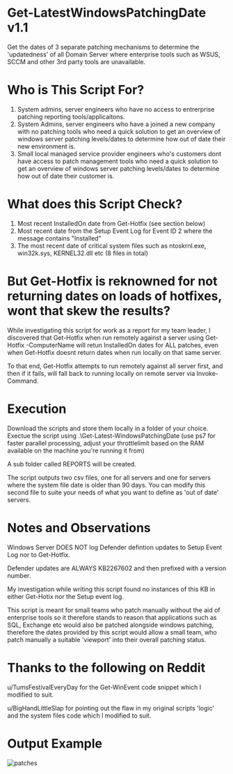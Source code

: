 # Get-LatestWindowsPatchingDate v1.1
Get the dates of 3 separate patching mechanisms to determine the 'updatedness' of all Domain Server where enterprise tools such as WSUS, SCCM and other 3rd party tools are unavailable.

# Who is This Script For?
1. System admins, server engineers who have no access to entrerprise patching reporting tools/applicaitons.
2. System Admins, server engineers who have a joined a new company with no patching tools who need a quick solution to get an overview of windows server patching levels/dates to determine how out of date their new environment is.
3. Small local managed service provider engineers who's customers dont have access to patch management tools who need a quick solution to get an overview of windows server patching levels/dates to determine how out of date their customer is.

# What does this Script Check?
1. Most recent InstalledOn date from Get-Hotfix (see section below)
2. Most recent date from the Setup Event Log for Event ID 2 where the message contains "Installed"
3. The most recent date of critical system files such as ntoskrnl.exe, win32k.sys, KERNEL32.dll etc (8 files in total)

# But Get-Hotfix is reknowned for not returning dates on loads of hotfixes, wont that skew the results?
While investigating this script for work as a report for my team leader, I discovered that Get-Hotfix when run remotely against a server using Get-Hotfix -ComputerName <remote server> will retun InstalledOn dates for ALL patches, even when Get-Hotfix doesnt return dates when run locally on that same server.

To that end, Get-Hotfix attempts to run remotely against all server first, and then if it fails, will fall back to running locally on remote server via Invoke-Command.
  
# Execution
Download the scripts and store them locally in a folder of your choice.
Exectue the script using .\Get-Latest-WindowsPatchingDate (use ps7 for faster parallel processing, adjust your throttlelimit based on the RAM available on the machine you're running it from)

A sub folder called REPORTS will be created.

The script outputs two csv files, one for all servers and one for servers where the system file date is older than 90 days.
You can modify this second file to suite your needs of what you want to define as 'out of date' servers.

# Notes and Observations
Windows Server DOES NOT log Defender defintion updates to Setup Event Log nor to Get-Hotfix.

  Defender updates are ALWAYS KB2267602 and then prefixed with a version number.
  
  My investigation while writing this script found no instances of this KB in either Get-Hotix nor the Setup event log.

  This script is meant for small teams who patch manually without the aid of enterprise tools so it therefore stands to reason that applications such as SQL, Exchange etc would also be patched alongside windows patching, therefore the dates provided by this script would allow a small team, who patch manually a suitable 'viewport' into their overall patching status.
  
# Thanks to the following on Reddit
u/TumsFestivalEveryDay for the Get-WinEvent code snippet which I modified to suit.

u/BigHandLittleSlap for pointing out the flaw in my original scripts 'logic' and the system files code which I modified to suit.

# Output Example
![patches](https://i.imgur.com/CMWyWDI.png)
